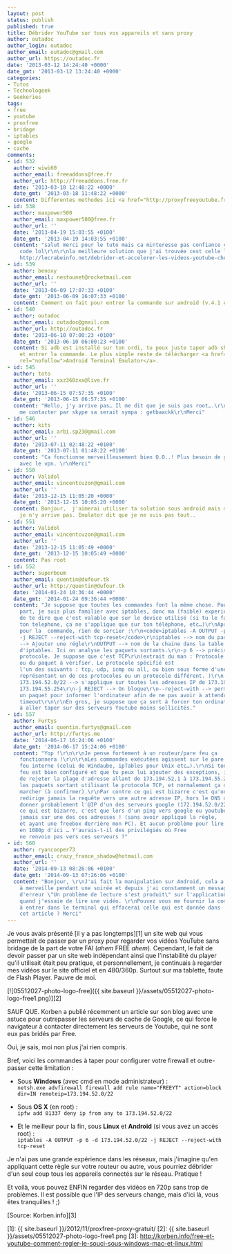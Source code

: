 ```yaml
---
layout: post
status: publish
published: true
title: Débrider YouTube sur tous vos appareils et sans proxy
author: outadoc
author_login: outadoc
author_email: outadoc@gmail.com
author_url: https://outadoc.fr
date: '2013-03-12 14:24:40 +0000'
date_gmt: '2013-03-12 13:24:40 +0000'
categories:
- Tutos
- Technologeek
- Geekeries
tags:
- free
- youtube
- proxfree
- bridage
- iptables
- google
- cache
comments:
- id: 532
  author: wiwi60
  author_email: freeaddons@free.fr
  author_url: http://freeaddons.free.fr
  date: '2013-03-18 12:48:22 +0000'
  date_gmt: '2013-03-18 11:48:22 +0000'
  content: Differentes methodes ici <a href="http://proxyfreeyoutube.free.fr" rel="nofollow">proxyfreeyoutube</a>
- id: 538
  author: maxpower500
  author_email: maxpower500@free.fr
  author_url: ''
  date: '2013-04-19 15:03:55 +0100'
  date_gmt: '2013-04-19 14:03:55 +0100'
  content: "salut merci pour le tuto mais ca minteresse pas confiance ces lignes de
    code lol\r\n\r\nla meilleure solution que j'ai trouvée cest celle la :
    http://lecrabeinfo.net/debrider-et-accelerer-les-videos-youtube-chez-free-la-solution.html"
- id: 539
  author: benoxy
  author_email: nestounet@rocketmail.com
  author_url: ''
  date: '2013-06-09 17:07:33 +0100'
  date_gmt: '2013-06-09 16:07:33 +0100'
  content: Comment on fait pour entrer la commande sur android (v.4.1 et rooter)
- id: 540
  author: outadoc
  author_email: outadoc@gmail.com
  author_url: http://outadoc.fr
  date: '2013-06-10 07:00:23 +0100'
  date_gmt: '2013-06-10 06:00:23 +0100'
  content: Si adb est installé sur ton ordi, tu peux juste taper adb shell
    et entrer la commande. Le plus simple reste de télécharger <a href="https://play.google.com/store/apps/details?id=jackpal.androidterm&hl=fr"
    rel="nofollow">Android Terminal Emulator</a>.
- id: 545
  author: toto
  author_email: xxz360zxx@live.fr
  author_url: ''
  date: '2013-06-15 07:57:35 +0100'
  date_gmt: '2013-06-15 06:57:35 +0100'
  content: "Hello, j'y arrive pas… Il me dit que je suis pas root….\r\nSi tu peut
    me contacter par skype sa serait sympa : getbaackk\r\nMerci"
- id: 546
  author: kits
  author_email: arbi.sp23@gmail.com
  author_url: ''
  date: '2013-07-11 02:48:22 +0100'
  date_gmt: '2013-07-11 01:48:22 +0100'
  content: "Ca fonctionne merveilleusement bien O.O..! Plus besoin de galérer
    avec le vpn. \r\nMerci"
- id: 550
  author: Validol
  author_email: vincentcuzon@gmail.com
  author_url: ''
  date: '2013-12-15 11:05:20 +0000'
  date_gmt: '2013-12-15 10:05:20 +0000'
  content: Bonjour,  j'aimerai utiliser ta solution sous android mais même rooté
    je n'y arrive pas. Emulator dit que je ne suis pas tout..
- id: 551
  author: Validol
  author_email: vincentcuzon@gmail.com
  author_url: ''
  date: '2013-12-15 11:05:49 +0000'
  date_gmt: '2013-12-15 10:05:49 +0000'
  content: Pas root
- id: 552
  author: superboum
  author_email: quentin@dufour.tk
  author_url: http://quentin@dufour.tk
  date: '2014-01-24 10:36:44 +0000'
  date_gmt: '2014-01-24 09:36:44 +0000'
  content: "Je suppose que toutes les commandes font la même chose. Pour ma
    part, je suis plus familier avec iptables, donc ma (faible) experience me permet
    de te dire que c'est valable que sur le device utilisé (si tu le fais sur
    ton telephone, ça ne s'applique que sur ton téléphone, etc…)\r\nAprès
    pour la  commande, rien de sorcier :\r\n<code>iptables -A OUTPUT -p 6 -d 173.194.52.0/22
    -j REJECT --reject-with tcp-reset</code>\r\niptables --> nom du pare feu line\r\n-A
    --> Ajouter une régle\r\nOUTPUT --> nom de la chaine dans la table filter
    d'iptables. Ici on analyse les paquets sortants.\r\n-p 6 --> précise un
    protocole. Je suppose que c'est TCP\r\n(extrait du man : Protocole de la règle
    ou du paquet à vérifier. Le protocole spécifié est
    l'un des suivants : tcp, udp, icmp ou all, ou bien sous forme d'une valeur numérique,
    représentant un de ces protocoles ou un protocole différent. )\r\n-d
    173.194.52.0/22 --> s'applique sur toutes les adresses IP de 173.194.52.1 à
    173.194.55.254\r\n-j REJECT --> On bloque\r\n--reject-with --> permet d'envoyer
    un paquet pour informer l'ordinateur afin de ne pas avoir à attendre le
    timeout\r\n\r\nEn gros, je suppose que ça sert à forcer ton ordinateur
    à aller taper sur des serveurs Youtube moins sollicités."
- id: 557
  author: Furtys
  author_email: quentin.furtys@gmail.com
  author_url: http://furtys.me
  date: '2014-06-17 16:24:06 +0100'
  date_gmt: '2014-06-17 15:24:06 +0100'
  content: "Yop !\r\n\r\nJe pense fortement à un routeur/pare feu ça
    fonctionnera !\r\n\r\nLes commandes exécutées agissent sur le pare
    feu interne (celui de Windaube, ipTables pour Unix etc…).\r\nSi ton routeur/pare
    feu est bien configuré et que tu peux lui ajouter des exceptions, il suffit
    de rejeter la plage d'adresse allant de 173.194.52.1 à 173.194.55.254 pour
    les paquets sortant utilisant le protocole TCP, et normalement ça devrait
    marcher (à confirmer).\r\nPar contre ce qui est bizarre c'est qu'on ne
    redirige jamais la requête vers une autre adresse IP, hors le DNS doit te
    donner probablement l'@IP d'un des serveurs google (172.194.52.0/22) …\r\n\r\nEt
    ce qui est bizarre, c'est que lors d'un ping vers google ou youtube, je ne tombe
    jamais sur une des ces adresses ! (sans avoir appliqué la règle,
    et ayant une freebox derrière mon PC). Et aucun problème pour lire
    en 1080p d'ici … Y'aurais-t-il des privilégiés où Free
    ne renvoie pas vers ces serveurs ?"
- id: 560
  author: ryancooper73
  author_email: crazy_france_shadow@hotmail.com
  author_url: ''
  date: '2014-09-13 08:26:06 +0100'
  date_gmt: '2014-09-13 07:26:06 +0100'
  content: "Bonjour, \r\nJ'ai fait la manipulation sur Android, cela a fonctionné
    à merveille pendant une soirée et depuis j'ai constamment un message
    d'erreur \"Un problème de lecture s'est produit\" sur l'application YouTube
    quand j'essaie de lire une vidéo. \r\nPouvez vous me fournir la commande
    à entrer dans le terminal qui effacerai celle qui est donnée dans
    cet article ? Merci"
---
```

Je vous avais présenté [il y a pas longtemps][1] un site web qui vous permettait de passer par un proxy pour regarder vos vidéos YouTube sans bridage de la part de votre FAI (*ahem* FREE *ahem*). Cependant, le fait de devoir passer par un site web indépendant ainsi que l'instabilité du player qu'il utilisait était peu pratique, et personnellement, je continuais à regarder mes vidéos sur le site officiel et en 480/360p. Surtout sur ma tablette, faute de Flash Player. Pauvre de moi.

[![05512027-photo-logo-free]({{ site.baseurl }}/assets/05512027-photo-logo-free1.png)][2]

SAUF QUE. Korben a publié récemment un article sur son blog avec une astuce pour outrepasser les serveurs de cache de Google, ce qui force le navigateur à contacter directement les serveurs de Youtube, qui ne sont eux pas bridés par Free.

Oui, je sais, moi non plus j'ai rien compris.

Bref, voici les commandes à taper pour configurer votre firewall et outre-passer cette limitation :

-   Sous **Windows** (avec cmd en mode administrateur) :  
    `netsh.exe advfirewall firewall add rule name="FREEYT" action=block dir=IN remoteip=173.194.52.0/22`
    
-   Sous **OS X** (en root) :  
    `ipfw add 01337 deny ip from any to 173.194.52.0/22`
    
-   Et le meilleur pour la fin, sous **Linux** et **Android** (si vous avez un accès root) :  
    `iptables -A OUTPUT -p 6 -d 173.194.52.0/22 -j REJECT --reject-with tcp-reset`
    

Je n'ai pas une grande expérience dans les réseaux, mais j'imagine qu'en appliquant cette règle sur votre routeur ou autre, vous pourriez débrider d'un seul coup tous les appareils connectés sur le réseau. Pratique !

Et voilà, vous pouvez ENFIN regarder des vidéos en 720p sans trop de problèmes. Il est possible que l'IP des serveurs change, mais d'ici là, vous êtes tranquilles ! ;)

[Source: Korben.info][3]

[1]: {{ site.baseurl }}/2012/11/proxfree-proxy-gratuit/
[2]: {{ site.baseurl }}/assets/05512027-photo-logo-free1.png
[3]: http://korben.info/free-et-youtube-comment-regler-le-souci-sous-windows-mac-et-linux.html
